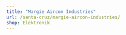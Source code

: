 ```yaml
---
title: "Margie Aircon Industries"
url: /santa-cruz/margie-aircon-industries/
shop: Elektronik
---
```

